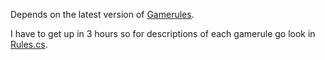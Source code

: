 Depends on the latest version of [Gamerules](https://github.com/Dual-Iron/Gamerules/releases).

I have to get up in 3 hours so for descriptions of each gamerule go look in [Rules.cs](Rules.cs).
